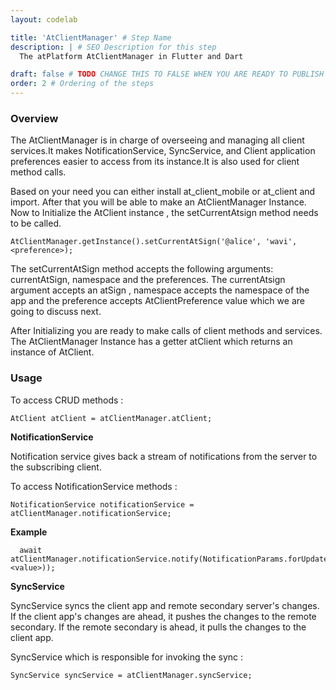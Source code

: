 ```yaml
---
layout: codelab

title: 'AtClientManager' # Step Name
description: | # SEO Description for this step
  The atPlatform AtClientManager in Flutter and Dart

draft: false # TODO CHANGE THIS TO FALSE WHEN YOU ARE READY TO PUBLISH THE PAGE
order: 2 # Ordering of the steps
---
```



### Overview

The AtClientManager is in charge of overseeing and managing all client services.It makes NotificationService, SyncService, and Client application preferences easier to access from its instance.It is also used for client method calls.


Based on your need you can either  install at_client_mobile or at_client and import. After that you will be able to make an AtClientManager Instance. Now to Initialize the AtClient instance , the setCurrentAtsign method needs to be called.

```
AtClientManager.getInstance().setCurrentAtSign('@alice', 'wavi', <preference>);
```

 The setCurrentAtSign method accepts the following arguments: currentAtSign, namespace and the preferences. The currentAtsign argument accepts an atSign , namespace accepts the namespace of the app and the preference accepts AtClientPreference value which we are going to discuss next.

After Initializing you are ready to make calls of client methods and services. The AtClientManager Instance has a getter atClient which returns an instance of AtClient. 

### Usage

To access CRUD methods :
```
AtClient atClient = atClientManager.atClient;
```

**NotificationService**

Notification service gives back a stream of notifications from the server to the subscribing client.

To access NotificationService methods :

```
NotificationService notificationService = atClientManager.notificationService;
```
**Example**

```
  await atClientManager.notificationService.notify(NotificationParams.forUpdate(<key>,value: <value>));
```

**SyncService**

SyncService syncs the client app and remote secondary server's changes.
  If the client app's changes are ahead, it pushes the changes to the remote secondary.
  If the remote secondary is ahead, it pulls the changes to the client app.

SyncService which is responsible for invoking the sync :

```
SyncService syncService = atClientManager.syncService;
```